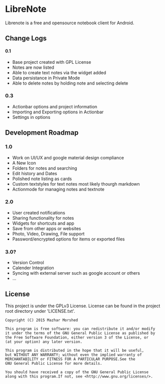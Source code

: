 LibreNote
=========

Librenote is a free and opensource notebook client for Android.


Change Logs
-----------

#### 0.1
+ Base project created with GPL License
+ Notes are now listed
+ Able to create text notes via the widget added
+ Data persistance in Private Mode
+ Able to delete notes by holding note and selecting delete

### 0.3
+ Actionbar options and project information
+ Importing and Exporting options in Actionbar
+ Settings in options


Development Roadmap
-------------------

### 1.0
+ Work on UI/UX and google material design compliance
+ A New Icon
+ Folders for notes and searching
+ Edit history and Dates
+ Polished note listing as cards
+ Custom textstyles for text notes most likely thourgh markdown
+ Actionmode for managing notes and textnote

### 2.0
+ User created notifications
+ Sharing functionality for notes
+ Widgets for shortcuts and app
+ Save from other apps or websites
+ Photo, Video, Drawing, File support
+ Password/encrypted options for items or exported files

### 3.0?
+ Version Control
+ Calender Integration
+ Syncing with external server such as google account or others
+ ...

License
-------

This project is under the GPLv3 License. License can be found
in the project root directory under 'LICENSE.txt'.

	Copyright (C) 2015 Mazhar Morshed

	This program is free software: you can redistribute it and/or modify
	it under the terms of the GNU General Public License as published by
	the Free Software Foundation, either version 3 of the License, or
	(at your option) any later version.

	This program is distributed in the hope that it will be useful,
	but WITHOUT ANY WARRANTY; without even the implied warranty of
	MERCHANTABILITY or FITNESS FOR A PARTICULAR PURPOSE.See the
	GNU General Public License for more details.

	You should have received a copy of the GNU General Public License
	along with this program.If not, see <http://www.gnu.org/licenses/>.

